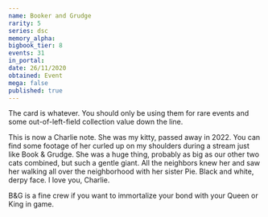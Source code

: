 ```yaml
---
name: Booker and Grudge
rarity: 5
series: dsc
memory_alpha:
bigbook_tier: 8
events: 31
in_portal:
date: 26/11/2020
obtained: Event
mega: false
published: true
---
```


The card is whatever. You should only be using them for rare events and some out-of-left-field collection value down the line.

This is now a Charlie note. She was my kitty, passed away in 2022. You can find some footage of her curled up on my shoulders during a stream just like Book & Grudge. She was a huge thing, probably as big as our other two cats combined, but such a gentle giant. All the neighbors knew her and saw her walking all over the neighborhood with her sister Pie. Black and white, derpy face. I love you, Charlie.

B&G is a fine crew if you want to immortalize your bond with your Queen or King in game.

